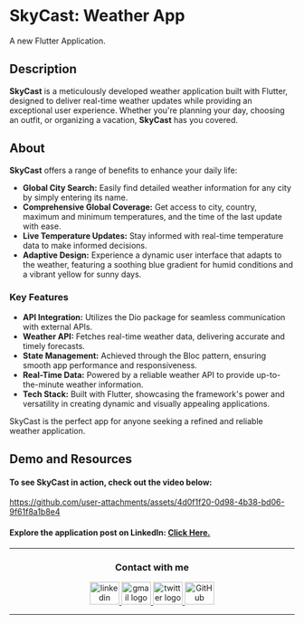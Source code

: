 # SkyCast: Weather App
A new Flutter Application.


## Description

**SkyCast** is a meticulously developed weather application built with Flutter, designed to deliver real-time weather updates while providing an exceptional user experience. Whether you're planning your day, choosing an outfit, or organizing a vacation, **SkyCast** has you covered.


## About

**SkyCast** offers a range of benefits to enhance your daily life:

- **Global City Search:** Easily find detailed weather information for any city by simply entering its name.
- **Comprehensive Global Coverage:** Get access to city, country, maximum and minimum temperatures, and the time of the last update with ease.
- **Live Temperature Updates:** Stay informed with real-time temperature data to make informed decisions.
- **Adaptive Design:** Experience a dynamic user interface that adapts to the weather, featuring a soothing blue gradient for humid conditions and a vibrant yellow for sunny days.


### Key Features

- **API Integration:** Utilizes the Dio package for seamless communication with external APIs.
- **Weather API:** Fetches real-time weather data, delivering accurate and timely forecasts.
- **State Management:** Achieved through the Bloc pattern, ensuring smooth app performance and responsiveness.
- **Real-Time Data:** Powered by a reliable weather API to provide up-to-the-minute weather information.
- **Tech Stack:** Built with Flutter, showcasing the framework's power and versatility in creating dynamic and visually appealing applications.

SkyCast is the perfect app for anyone seeking a refined and reliable weather application.


## Demo and Resources
#### To see SkyCast in action, check out the video below:
https://github.com/user-attachments/assets/4d0f1f20-0d98-4b38-bd06-9f61f8a1b8e4


#### Explore the application post on LinkedIn: <a target="_blank" href="https://www.linkedin.com/posts/theahmedhany_dart-flutter-skycast-activity-7231356219108540419-MQXR?utm_source=share&utm_medium=member_desktop"> Click Here. </a>

-----

<h3 align="center">
    Contact with me
</h3>

<div align="center">
  <a href="https://www.linkedin.com/in/theahmedhany/" target="_blank">
    <img src="https://skillicons.dev/icons?i=linkedin&theme=dark" width="52" height="40" alt="linkedin logo"/>
  </a>
  <a href="mailto:a7medhanyshokry@gmail.com" target="_blank">
    <img src="https://skillicons.dev/icons?i=gmail&theme=light" width="52" height="40" alt="gmail logo"/> 
  </a>
  <a href="https://x.com/theahmedhany" target="_blank">
    <img src="https://skillicons.dev/icons?i=twitter&theme=dark" width="52" height="40" alt="twitter logo"/>
  </a>
  <a href="https://github.com/theahmedhany" target="_blank">
    <img src="https://skillicons.dev/icons?i=github&theme=dark" width="52" height="40" alt="GitHub logo"/>
  </a>
</div>

-----
